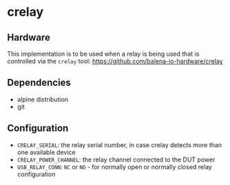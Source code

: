 # crelay

## Hardware
This implementation is to be used when a relay is being used that is controlled via the `crelay` tool: https://github.com/balena-io-hardware/crelay

## Dependencies

- alpine distribution
- git

## Configuration

- `CRELAY_SERIAL`: the relay serial number, in case crelay detects more than one available device
- `CRELAY_POWER_CHANNEL`: the relay channel connected to the DUT power
- `USB_RELAY_CONN`: `NC` or `NO` - for normally open or normally closed relay configuration
